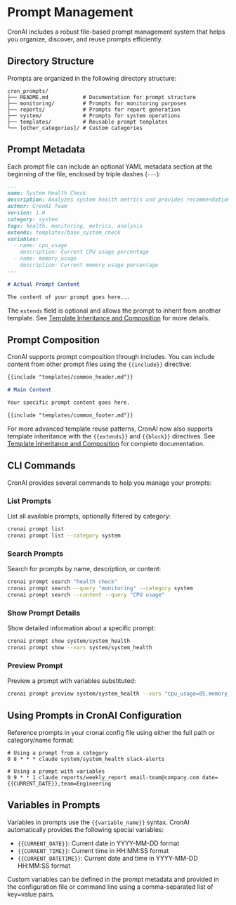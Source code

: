 # Prompt Management

CronAI includes a robust file-based prompt management system that helps you organize, discover, and reuse prompts efficiently.

## Directory Structure

Prompts are organized in the following directory structure:

```
cron_prompts/
├── README.md           # Documentation for prompt structure
├── monitoring/         # Prompts for monitoring purposes
├── reports/            # Prompts for report generation
├── system/             # Prompts for system operations
├── templates/          # Reusable prompt templates
└── [other_categories]/ # Custom categories
```

## Prompt Metadata

Each prompt file can include an optional YAML metadata section at the beginning of the file, enclosed by triple dashes (`---`):

```markdown
---
name: System Health Check
description: Analyzes system health metrics and provides recommendations
author: CronAI Team
version: 1.0
category: system
tags: health, monitoring, metrics, analysis
extends: templates/base_system_check
variables:
  - name: cpu_usage
    description: Current CPU usage percentage
  - name: memory_usage
    description: Current memory usage percentage
---

# Actual Prompt Content

The content of your prompt goes here...
```

The `extends` field is optional and allows the prompt to inherit from another template. See [Template Inheritance and Composition](template-inheritance.md) for more details.

## Prompt Composition

CronAI supports prompt composition through includes. You can include content from other prompt files using the `{{include}}` directive:

```markdown
{{include "templates/common_header.md"}}

# Main Content

Your specific prompt content goes here.

{{include "templates/common_footer.md"}}
```

For more advanced template reuse patterns, CronAI now also supports template inheritance with the `{{extends}}` and `{{block}}` directives. See [Template Inheritance and Composition](template-inheritance.md) for complete documentation.

## CLI Commands

CronAI provides several commands to help you manage your prompts:

### List Prompts

List all available prompts, optionally filtered by category:

```bash
cronai prompt list
cronai prompt list --category system
```

### Search Prompts

Search for prompts by name, description, or content:

```bash
cronai prompt search "health check"
cronai prompt search --query "monitoring" --category system
cronai prompt search --content --query "CPU usage"
```

### Show Prompt Details

Show detailed information about a specific prompt:

```bash
cronai prompt show system/system_health
cronai prompt show --vars system/system_health
```

### Preview Prompt

Preview a prompt with variables substituted:

```bash
cronai prompt preview system/system_health --vars "cpu_usage=85,memory_usage=70"
```

## Using Prompts in CronAI Configuration

Reference prompts in your cronai.config file using either the full path or category/name format:

```
# Using a prompt from a category
0 8 * * * claude system/system_health slack-alerts

# Using a prompt with variables
0 9 * * 1 claude reports/weekly_report email-team@company.com date={{CURRENT_DATE}},team=Engineering
```

## Variables in Prompts

Variables in prompts use the `{{variable_name}}` syntax. CronAI automatically provides the following special variables:

- `{{CURRENT_DATE}}`: Current date in YYYY-MM-DD format
- `{{CURRENT_TIME}}`: Current time in HH:MM:SS format
- `{{CURRENT_DATETIME}}`: Current date and time in YYYY-MM-DD HH:MM:SS format

Custom variables can be defined in the prompt metadata and provided in the configuration file or command line using a comma-separated list of key=value pairs.